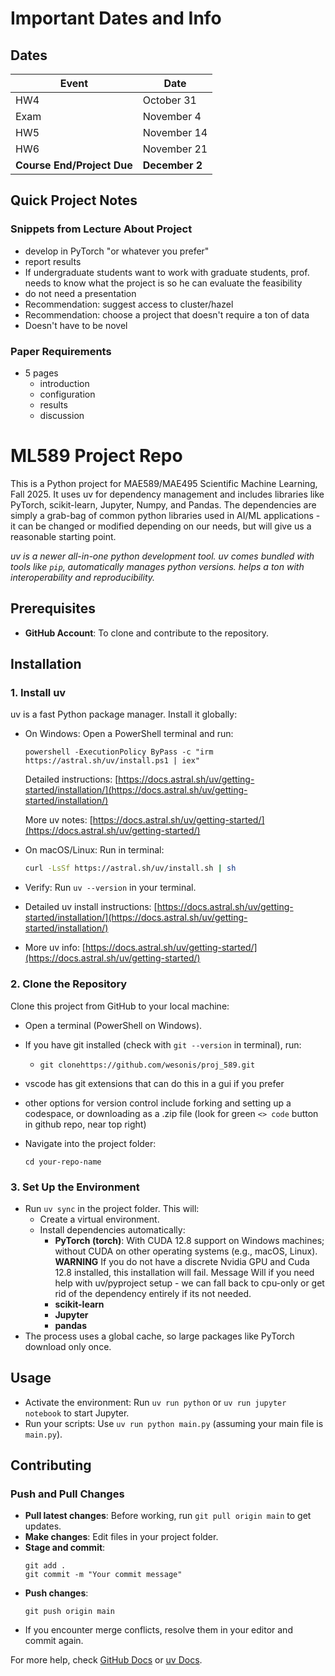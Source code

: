 # Important Dates and Info
## Dates
| Event                      | Date           |
| -------------------------- | -------------- |
| HW4                        | October 31     |
| Exam                       | November 4     |
| HW5                        | November 14    |
| HW6                        | November 21    |
| **Course End/Project Due** | **December 2** |

## Quick Project Notes

### Snippets from Lecture About Project
- develop in PyTorch "or whatever you prefer"
- report results
- If undergraduate students want to work with graduate students, prof. needs to know what the project is so he can evaluate the feasibility
- do not need a presentation
- Recommendation: suggest access to cluster/hazel
- Recommendation: choose a project that doesn't require a ton of data
- Doesn't have to be novel

### Paper Requirements
- 5 pages
  - introduction
  - configuration
  - results
  - discussion



# ML589 Project Repo

This is a Python project for MAE589/MAE495 Scientific Machine Learning, Fall 2025. It uses uv for dependency management and includes libraries like PyTorch, scikit-learn, Jupyter, Numpy, and Pandas. The dependencies are simply a grab-bag of common python libraries used in AI/ML applications - it can be changed or modified depending on our needs, but will give us a reasonable starting point.

*uv is a newer all-in-one python development tool. uv comes bundled with tools like `pip`, automatically manages python versions. helps a ton with interoperability and reproducibility.*


## Prerequisites

- **GitHub Account**: To clone and contribute to the repository.

## Installation

### 1. Install uv
uv is a fast Python package manager. Install it globally:
- On Windows: Open a PowerShell terminal and run:
  ```PS
  powershell -ExecutionPolicy ByPass -c "irm https://astral.sh/uv/install.ps1 | iex"
  ```
  Detailed instructions: [https://docs.astral.sh/uv/getting-started/installation/](https://docs.astral.sh/uv/getting-started/installation/)

  More uv notes: [https://docs.astral.sh/uv/getting-started/](https://docs.astral.sh/uv/getting-started/)

- On macOS/Linux: Run in terminal:
  ```zsh
  curl -LsSf https://astral.sh/uv/install.sh | sh
  ```

- Verify: Run `uv --version` in your terminal.

- Detailed uv install instructions: [https://docs.astral.sh/uv/getting-started/installation/](https://docs.astral.sh/uv/getting-started/installation/)

- More uv info: [https://docs.astral.sh/uv/getting-started/](https://docs.astral.sh/uv/getting-started/)

### 2. Clone the Repository
Clone this project from GitHub to your local machine:
- Open a terminal (PowerShell on Windows).

- If you have git installed (check with `git --version` in terminal), run:

    - ```git clonehttps://github.com/wesonis/proj_589.git ```

- vscode has git extensions that can do this in a gui if you prefer

- other options for version control include forking and setting up a codespace, or downloading as a .zip file (look for green `<> code` button in github repo, near top right)

- Navigate into the project folder:
  ```
  cd your-repo-name
  ```

### 3. Set Up the Environment
- Run `uv sync` in the project folder. This will:
  - Create a virtual environment.
  - Install dependencies automatically:
    - **PyTorch (torch)**: With CUDA 12.8 support on Windows machines; without CUDA on other operating systems (e.g., macOS, Linux).
    **WARNING** If you do not have a discrete Nvidia GPU and Cuda 12.8 installed, this installation will fail. Message Will if you need help with uv/pyproject setup - we can fall back to cpu-only or get rid of the dependency entirely if its not needed. 
    - **scikit-learn**
    - **Jupyter**
    - **pandas**
- The process uses a global cache, so large packages like PyTorch download only once.

## Usage

- Activate the environment: Run `uv run python` or `uv run jupyter notebook` to start Jupyter.
- Run your scripts: Use `uv run python main.py` (assuming your main file is `main.py`).

## Contributing

### Push and Pull Changes
- **Pull latest changes**: Before working, run `git pull origin main` to get updates.
- **Make changes**: Edit files in your project folder.
- **Stage and commit**: 
  ```
  git add .
  git commit -m "Your commit message"
  ```
- **Push changes**: 
  ```
  git push origin main
  ```
- If you encounter merge conflicts, resolve them in your editor and commit again.

For more help, check [GitHub Docs](https://docs.github.com/en/get-started) or [uv Docs](https://docs.astral.sh/uv/).


